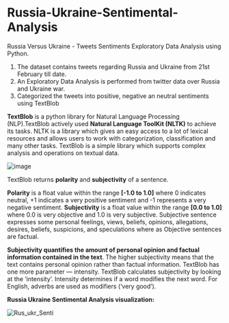 # Russia-Ukraine-Sentimental-Analysis

Russia Versus Ukraine - Tweets Sentiments Exploratory Data Analysis using Python.

1. The dataset contains tweets regarding Russia and Ukraine from 21st February till date.
2. An Exploratory Data Analysis is performed from twitter data over Russia and Ukraine war.
3. Categorized the tweets into positive, negative an neutral sentiments using TextBlob 

**TextBlob** is a python library for Natural Language Processing (NLP).TextBlob actively used **Natural Language ToolKit (NLTK)** to achieve its tasks. NLTK is a library which gives an easy access to a lot of lexical resources and allows users to work with categorization, classification and many other tasks. TextBlob is a simple library which supports complex analysis and operations on textual data.

![image](https://user-images.githubusercontent.com/81230333/159704525-0b41581a-f41d-4d42-af68-1bfac6dcffcd.png)


TextBlob returns **polarity** and **subjectivity** of a sentence. 

**Polarity** is a float value within the range **[-1.0 to 1.0]** where 0 indicates neutral, +1 indicates a very positive sentiment and -1 represents a very negative sentiment.
**Subjectivity** is a float value within the range **[0.0 to 1.0]** where 0.0 is very objective and 1.0 is very subjective. Subjective sentence expresses some personal feelings, views, beliefs, opinions, allegations, desires, beliefs, suspicions, and speculations where as Objective sentences are factual.

**Subjectivity quantifies the amount of personal opinion and factual information contained in the text**. The higher subjectivity means that the text contains personal opinion rather than factual information. TextBlob has one more parameter — intensity. TextBlob calculates subjectivity by looking at the ‘intensity’. Intensity determines if a word modifies the next word. For English, adverbs are used as modifiers (‘very good’).


**Russia Ukraine Sentimental Analysis visualization:**


![Rus_ukr_Senti](https://user-images.githubusercontent.com/81230333/159703952-92ba9bc7-6f44-4fd1-a6ec-f670b08f951f.png)

